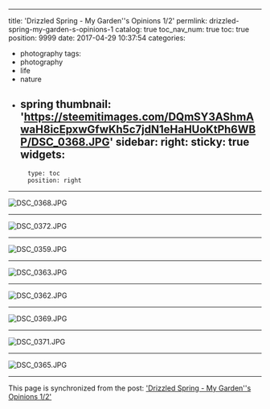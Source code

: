 
---
title: 'Drizzled Spring - My Garden''s Opinions 1/2'
permlink: drizzled-spring-my-garden-s-opinions-1
catalog: true
toc_nav_num: true
toc: true
position: 9999
date: 2017-04-29 10:37:54
categories:
- photography
tags:
- photography
- life
- nature
- spring
thumbnail: 'https://steemitimages.com/DQmSY3AShmAwaH8icEpxwGfwKh5c7jdN1eHaHUoKtPh6WBP/DSC_0368.JPG'
sidebar:
    right:
        sticky: true
widgets:
    -
        type: toc
        position: right
---


![DSC_0368.JPG](https://steemitimages.com/DQmSY3AShmAwaH8icEpxwGfwKh5c7jdN1eHaHUoKtPh6WBP/DSC_0368.JPG)<hr>![DSC_0372.JPG](https://steemitimages.com/DQmXqy2xAziwRwGU3GBbvNwQmA34977C26y6N5RosFBJnw9/DSC_0372.JPG)<hr>![DSC_0359.JPG](https://steemitimages.com/DQmZLX6EaxKaVxG23QRDx4yjsLVBFLJ6PQGvDMBdgqMgiFJ/DSC_0359.JPG)<hr>![DSC_0363.JPG](https://steemitimages.com/DQmdVzDFe8nxukmoz2xGh9o6uyz2XRGJr74bSUeopsNS6MD/DSC_0363.JPG)<hr>![DSC_0362.JPG](https://steemitimages.com/DQmPsx3J7KqzNLhCsQPcCM2vPmGXVXadzsjy3eY8339yqAt/DSC_0362.JPG)<hr>![DSC_0369.JPG](https://steemitimages.com/DQmYN2M1G6jPRV5VDbvcLyPCZ3rnymPQHTakXSXXhgLJGkr/DSC_0369.JPG)<hr>![DSC_0371.JPG](https://steemitimages.com/DQmf3UeukXwGn838fvjgZMeUMDwVnsFMXJ4KUjUxCmNuPUB/DSC_0371.JPG)<hr>![DSC_0365.JPG](https://steemitimages.com/DQmZDhCuKuPojFQqM4CbAdPNpt4yucLUi4TCJJ1n63yHr4b/DSC_0365.JPG)

- - -

This page is synchronized from the post: ['Drizzled Spring - My Garden''s Opinions 1/2'](https://steemit.com/@deanliu/drizzled-spring-my-garden-s-opinions-1)
